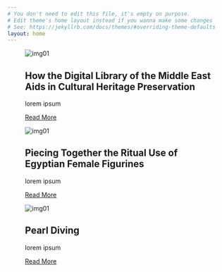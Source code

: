 ```yaml
---
# You don't need to edit this file, it's empty on purpose.
# Edit theme's home layout instead if you wanna make some changes
# See: https://jekyllrb.com/docs/themes/#overriding-theme-defaults
layout: home
---
```

<div class="grid">
  <figure class="effect-layla">
		<img src="https://source.unsplash.com/482x362/?iraq" alt="img01"/>
		<figcaption>
			<h2>How the Digital Library of the Middle East Aids in Cultural Heritage Preservation</h2>
			<p>lorem ipsum</p>
			<a href="{{ '/herdrich/' | prepend: site.url }}">Read More</a>
		</figcaption>
	</figure>

  <figure class="effect-layla">
		<img src="https://source.unsplash.com/482x362/?egypt" alt="img01"/>
		<figcaption>
			<h2>Piecing Together the Ritual Use of Egyptian <span>Female Figurines</span></h2>
			<p>lorem ipsum</p>
			<a href="{{ '/waraksa/' | prepend: site.url }}">Read More</a>
		</figcaption>
	</figure>

  <figure class="effect-layla">
		<img src="https://source.unsplash.com/482x362/?pearl" alt="img01"/>
		<figcaption>
			<h2>Pearl Diving</h2>
			<p>lorem ipsum</p>
			<a href="{{ '/pearls/' | prepend: site.url }}">Read More</a>
		</figcaption>
	</figure>
</div>
